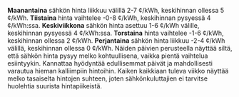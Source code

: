 **Maanantaina** sähkön hinta liikkuu välillä 2-7 ¢/kWh, keskihinnan ollessa 5 ¢/kWh. **Tiistaina** hinta vaihtelee -0-8 ¢/kWh, keskihinnan pysyessä 4 ¢/kWh:ssa. **Keskiviikkona** sähkön hinta asettuu 1-6 ¢/kWh välille, keskihinnan pysyessä 4 ¢/kWh:ssa. **Torstaina** hinta vaihtelee -1-6 ¢/kWh, keskihinnan ollessa 2 ¢/kWh. **Perjantaina** sähkön hinta liikkuu -2-4 ¢/kWh välillä, keskihinnan ollessa 0 ¢/kWh. Näiden päivien perusteella näyttää siltä, että sähkön hinta pysyy melko kohtuullisena, vaikka pientä vaihtelua esiintyykin. Kannattaa hyödyntää edullisemmat päivät ja mahdollisesti varautua hieman kalliimpiin hintoihin. Kaiken kaikkiaan tuleva viikko näyttää melko tasaiselta hintojen suhteen, joten sähkönkuluttajien ei tarvitse huolehtia suurista hintapiikeistä.